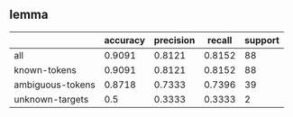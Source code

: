
## lemma

|                  | accuracy | precision | recall | support |
|------------------|----------|-----------|--------|---------|
| all              | 0.9091   | 0.8121    | 0.8152 | 88      |
| known-tokens     | 0.9091   | 0.8121    | 0.8152 | 88      |
| ambiguous-tokens | 0.8718   | 0.7333    | 0.7396 | 39      |
| unknown-targets  | 0.5      | 0.3333    | 0.3333 | 2       |

